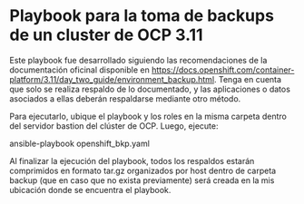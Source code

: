 # Playbook para la toma de backups de un cluster de OCP 3.11
Este playbook fue desarrollado siguiendo las recomendaciones de la documentación oficinal disponible en https://docs.openshift.com/container-platform/3.11/day_two_guide/environment_backup.html. Tenga en cuenta que solo se realiza respaldo de lo documentado, y las aplicaciones o datos asociados a ellas deberán respaldarse mediante otro método.


Para ejecutarlo, ubique el playbook y los roles en la misma carpeta dentro del servidor bastion del clúster de OCP. Luego, ejecute:

ansible-playbook openshift_bkp.yaml

Al finalizar la ejecución del playbook, todos los respaldos estarán comprimidos en formato tar.gz organizados por host dentro de carpeta backup (que en caso que no exista previamente) será creada en la mis ubicación donde se encuentra el playbook.

